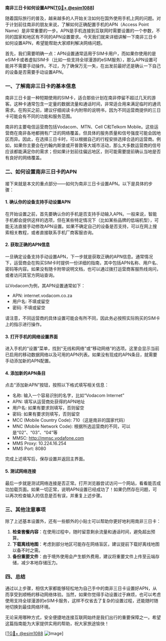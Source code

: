 **南非三日卡如何设置APN[[TG💪+ @esim1088](https://t.me/s/esim1088)]**

随着国际旅行的普及，越来越多的人开始关注如何在国外使用手机上网的问题。对于计划前往南非的朋友来说，了解如何正确配置手机的APN（Access Point Name）是非常重要的一步。APN是手机连接到互联网时需要设置的一个参数，不同的国家和地区有不同的APN设置要求。今天我们就来详细讲解一下南非三日卡如何设置APN，希望能帮助大家顺利解决网络问题。

首先，我们需要明确一点：APN设置通常适用于SIM卡用户，而如果你使用的是eSIM卡或者虚拟SIM卡（比如一些支持全球漫游的eSIM服务），那么APN设置可能并不需要手动操作。不过，为了确保万无一失，在出发前最好还是确认一下自己的设备是否需要手动设置APN。

### 一、了解南非三日卡的基本信息

南非三日卡是一种短期使用的SIM卡，适合那些计划在南非停留不超过几天的游客。这种卡通常包含一定量的数据流量和通话时间，非常适合用来满足临时的通讯需求。在购买之前，建议仔细阅读卡内附带的说明书，因为不同运营商提供的三日卡可能会有不同的功能和服务范围。

南非的主要电信运营商包括Vodacom、MTN、Cell C和Telkom Mobile。这些运营商在南非各地都拥有广泛的网络覆盖，但具体的服务质量和信号强度可能会因地区而异。因此，在选择三日卡时，可以根据自己的行程安排选择合适的运营商。例如，如果你主要会在约翰内斯堡或开普敦等大城市活动，那么大多数运营商的信号应该都能满足你的需求；但如果计划前往偏远地区，则可能需要提前确认当地是否有良好的网络覆盖。

### 二、如何设置南非三日卡的APN

接下来就是本文的重点部分——如何为南非三日卡设置APN。以下是具体的步骤：

#### 1. 确认你的设备支持手动设置APN

在开始设置之前，首先要确认你的手机是否支持手动输入APN。一般来说，智能手机都会提供这样的选项，但在某些特定情况下（比如某些品牌的低端机型），可能无法直接手动修改APN设置。如果不确定自己的设备是否支持，可以在网上搜索相关教程，或者直接联系手机厂商客服咨询。

#### 2. 获取正确的APN信息

一旦确定设备支持手动设置APN，下一步就是获取正确的APN信息。通常情况下，运营商会在购买SIM卡时提供一份详细的指南，其中包括APN名称、用户名、密码等内容。如果没有随卡附带说明文档，也可以通过拨打运营商客服热线询问，或者访问其官方网站查询。

以Vodacom为例，其APN设置通常如下：
- APN: internet.vodacom.co.za
- 用户名: 不填或留空
- 密码: 不填或留空

请注意，不同运营商的具体设置可能会有所不同，因此务必按照实际购买的SIM卡上的指示进行操作。

#### 3. 打开手机的网络设置界面

进入手机的“设置”菜单，找到“无线和网络”或“移动网络”的选项。这里会显示当前已启用的移动数据网络以及可用的APN列表。如果没有现成的APN条目，就需要手动添加新的APN配置。

#### 4. 添加新的APN条目

点击“添加新APN”按钮，按照以下格式填写相关信息：
- 名称: 输入一个容易识别的名字，比如“Vodacom Internet”
- APN: 填写从运营商处获得的APN地址
- 用户名: 如果有要求则填写，否则留空
- 密码: 如果有要求则填写，否则留空
- MCC (Mobile Country Code): 710（这是南非的国家代码）
- MNC (Mobile Network Code): 根据所选运营商的不同，可以是“02”、“03”、“04”等
- MMSC: http://mmsc.vodafone.com
- MMS Proxy: 10.224.16.254
- MMS Port: 8080

完成上述填写后，保存设置并返回主界面。

#### 5. 测试网络连接

最后一步就是测试网络连接是否正常。打开浏览器尝试访问一个网站，看看能否成功加载页面。如果一切正常，说明APN设置已经成功了！如果仍然存在问题，可以再次检查输入的信息是否有误，并重复上述步骤。

### 三、其他注意事项

除了上述基本设置外，还有一些额外的小贴士可以帮助你更好地利用南非三日卡：

1. **检查套餐内容**：在使用过程中，随时留意剩余流量和通话时间，避免超出预算。
2. **下载离线地图**：考虑到部分地区可能存在网络盲区，建议提前下载好离线地图以备不时之需。
3. **备份重要文件**：由于境外使用会产生额外费用，建议将重要文件上传至云端存储，减少本地存储压力。

### 四、总结

通过以上步骤，相信大家都能够轻松地为自己手中的南非三日卡设置好APN，从而享受到顺畅的移动网络体验。当然，如果你觉得手动设置过于麻烦，也可以考虑使用支持全球漫游的eSIM卡服务，这样不仅省去了复杂的设置过程，还能随时随地切换到最佳网络环境。

无论采用哪种方式，安全便捷地连接互联网始终是我们出行的重要保障之一。希望这篇指南能为大家提供实用的帮助，祝大家旅途愉快！

[[TG💪+ @esim1088](https://t.me/s/esim1088) ![Image](https://i.postimg.cc/4NQfJmqS/Snipaste-2025-05-13-00-14-12.png)]